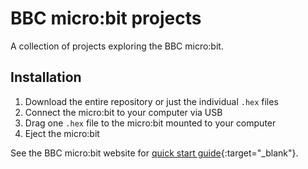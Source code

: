 # BBC micro:bit projects

A collection of projects exploring the BBC micro:bit.

## Installation

1. Download the entire repository or just the individual `.hex` files
2. Connect the micro:bit to your computer via USB
3. Drag one `.hex` file to the micro:bit mounted to your computer
4. Eject the micro:bit

See the BBC micro:bit website for [quick start guide](https://microbit.org/guide/quick/){:target="_blank"}.
